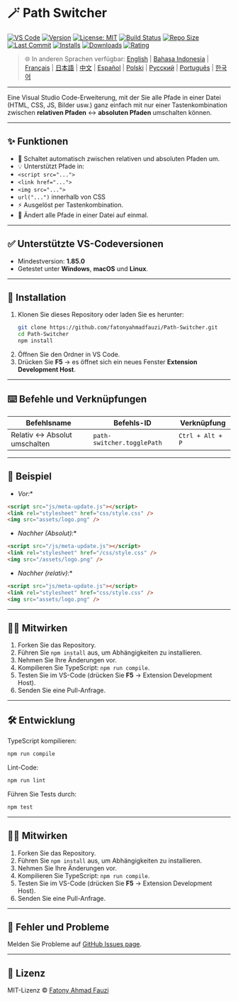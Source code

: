 # 🪄 Path Switcher

[![VS Code](https://img.shields.io/badge/VS%20Code-1.85.0+-blue.svg)](https://code.visualstudio.com/)
[![Version](https://img.shields.io/github/v/release/fatonyahmadfauzi/Path-Switcher?color=blue.svg)](https://github.com/fatonyahmadfauzi/Path-Switcher/releases)
[![License: MIT](https://img.shields.io/github/license/fatonyahmadfauzi/Path-Switcher?color=green.svg)](../../LICENSE)
[![Build Status](https://github.com/fatonyahmadfauzi/Path-Switcher/actions/workflows/main.yml/badge.svg)](https://github.com/fatonyahmadfauzi/Path-Switcher/actions)
[![Repo Size](https://img.shields.io/github/repo-size/fatonyahmadfauzi/Path-Switcher?color=yellow.svg)](https://github.com/fatonyahmadfauzi/Path-Switcher)
[![Last Commit](https://img.shields.io/github/last-commit/fatonyahmadfauzi/Path-Switcher?color=brightgreen.svg)](https://github.com/fatonyahmadfauzi/Path-Switcher/commits/main)
[![Installs](https://vsmarketplacebadges.dev/installs-short/fatonyahmadfauzi.path-switcher.svg)](https://marketplace.visualstudio.com/items?itemName=fatonyahmadfauzi.path-switcher)
[![Downloads](https://vsmarketplacebadges.dev/downloads-short/fatonyahmadfauzi.path-switcher.svg)](https://marketplace.visualstudio.com/items?itemName=fatonyahmadfauzi.path-switcher)
[![Rating](https://vsmarketplacebadges.dev/rating-short/fatonyahmadfauzi.path-switcher.svg)](https://marketplace.visualstudio.com/items?itemName=fatonyahmadfauzi.path-switcher)

> 🌐 In anderen Sprachen verfügbar: [English](../../README.md) | [Bahasa Indonesia](README-ID.md) | [Français](README-FR.md) | [日本語](README-JP.md) | [中文](README-ZH.md) | [Español](README-ES.md) | [Polski](README-PL.md) | [Русский](README-RU.md) | [Português](README-PT.md) | [한국어](README-KO.md)

---
Eine Visual Studio Code-Erweiterung, mit der Sie alle Pfade in einer Datei (HTML, CSS, JS, Bilder usw.) ganz einfach mit nur einer Tastenkombination zwischen **relativen Pfaden** ↔️ **absoluten Pfaden** umschalten können.
- --

## ✨ Funktionen
- 🔁 Schaltet automatisch zwischen relativen und absoluten Pfaden um.
- 💡 Unterstützt Pfade in:
- `<script src="...">`
- `<link href="...">`
- `<img src="...">`
- `url("...")` innerhalb von CSS
- ⚡ Ausgelöst per Tastenkombination.
- 🧭 Ändert alle Pfade in einer Datei auf einmal.
- --

## ✅ Unterstützte VS-Codeversionen
- Mindestversion: **1.85.0**
- Getestet unter **Windows**, **macOS** und **Linux**.
- --

## 🧩 Installation

1. Klonen Sie dieses Repository oder laden Sie es herunter:
   ```bash
   git clone https://github.com/fatonyahmadfauzi/Path-Switcher.git
   cd Path-Switcher
   npm install
   ```
2. Öffnen Sie den Ordner in VS Code.
3. Drücken Sie **F5** → es öffnet sich ein neues Fenster **Extension Development Host**.
- --

## ⌨️ Befehle und Verknüpfungen

| Befehlsname | Befehls-ID | Verknüpfung |
| ------------ | -------------------------- | ---------------- |
| Relativ ↔️ Absolut umschalten | `path-switcher.togglePath` | `Ctrl + Alt + P` |
- --

## 🧠 Beispiel
- *Vor:**

```html
<script src="js/meta-update.js"></script>
<link rel="stylesheet" href="css/style.css" />
<img src="assets/logo.png" />
```
- *Nachher (Absolut):**

```html
<script src="/js/meta-update.js"></script>
<link rel="stylesheet" href="/css/style.css" />
<img src="/assets/logo.png" />
```
- *Nachher (relativ):**

```html
<script src="js/meta-update.js"></script>
<link rel="stylesheet" href="css/style.css" />
<img src="assets/logo.png" />
```
- --

## 🧑‍💻 Mitwirken

1. Forken Sie das Repository.
2. Führen Sie `npm install` aus, um Abhängigkeiten zu installieren.
3. Nehmen Sie Ihre Änderungen vor.
4. Kompilieren Sie TypeScript: `npm run compile`.
5. Testen Sie im VS-Code (drücken Sie **F5** → Extension Development Host).
6. Senden Sie eine Pull-Anfrage.
- --

## 🛠️ Entwicklung

TypeScript kompilieren:

```bash
npm run compile
```

Lint-Code:

```bash
npm run lint
```

Führen Sie Tests durch:

```bash
npm test
```
- --

## 🧑‍💻 Mitwirken

1. Forken Sie das Repository.
2. Führen Sie `npm install` aus, um Abhängigkeiten zu installieren.
3. Nehmen Sie Ihre Änderungen vor.
4. Kompilieren Sie TypeScript: `npm run compile`.
5. Testen Sie im VS-Code (drücken Sie **F5** → Extension Development Host).
6. Senden Sie eine Pull-Anfrage.
- --

## 🐞 Fehler und Probleme

Melden Sie Probleme auf [GitHub Issues page](https://github.com/fatonyahmadfauzi/Path-Switcher/issues).
- --

## 🧾 Lizenz

MIT-Lizenz © [Fatony Ahmad Fauzi](../../LICENSE)